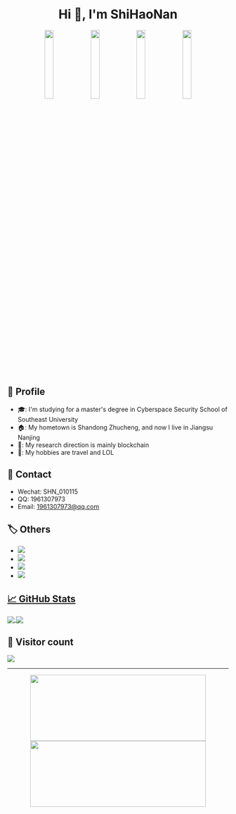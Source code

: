 
<h1 align="center">Hi 👋, I'm ShiHaoNan</h1>

<div align="center">
    <img src="https://media2.giphy.com/media/jF1oqkXJL0Mda/giphy.webp?cid=ecf05e47wbi53k0knanj65mya987548392bsas5asji4ohwr&ep=v1_gifs_search&rid=giphy.webp&ct=g" width="20%"/>
    <img src="https://media2.giphy.com/media/jF1oqkXJL0Mda/giphy.webp?cid=ecf05e47wbi53k0knanj65mya987548392bsas5asji4ohwr&ep=v1_gifs_search&rid=giphy.webp&ct=g" width="20%"/>
    <img src="https://media2.giphy.com/media/jF1oqkXJL0Mda/giphy.webp?cid=ecf05e47wbi53k0knanj65mya987548392bsas5asji4ohwr&ep=v1_gifs_search&rid=giphy.webp&ct=g" width="20%"/>
    <img src="https://media2.giphy.com/media/jF1oqkXJL0Mda/giphy.webp?cid=ecf05e47wbi53k0knanj65mya987548392bsas5asji4ohwr&ep=v1_gifs_search&rid=giphy.webp&ct=g" width="20%"/>
</div>


## 👨 Profile

- 🎓: I'm studying for a master's degree in Cyberspace Security School of Southeast University
- 🏠: My hometown is Shandong Zhucheng, and now I live in Jiangsu Nanjing
- 🎯: My research direction is mainly blockchain
- 🥳: My hobbies are travel and LOL


## 📠 Contact

- Wechat: SHN_010115
- QQ: 1961307973
- Email: 1961307973@qq.com

## 🏷️ Others


- <a href="http://polarday.top/"><img src="https://img.shields.io/badge/website-%E4%B8%AA%E4%BA%BA%E7%AB%99%E7%82%B9-blue"/>
- <a href="https://blog.csdn.net/shn111"><img src="https://img.shields.io/badge/CSDN-%E5%8D%9A%E5%AE%A2-c32136"/>
- <a href="https://leetcode.cn/u/time-7d/"><img src="https://img.shields.io/badge/LeetCode-%E5%8A%9B%E6%89%A3-yellow"/>
- <a href="https://github.com/shnpd"><img src="https://img.shields.io/badge/GitHub-%E4%BB%93%E5%BA%93-black"/>

## &#x1f4c8; GitHub Stats

<a href="https://github.com/shnpd/shnpd">
  <img align="center" src="https://github-readme-stats.vercel.app/api/top-langs/?username=shnpd&hide=css,Javascript,html&langs_count=3&theme=transparent&alt="polarday's GitHub Stats" />
</a>

<a href="https://github.com/shnpd/shnpd">
  <img align="center" src="https://github-readme-stats.vercel.app/api?username=shnpd&show_icons=true&line_height=27&count_private=true&theme=transparent"&alt="polarday's GitHub Stats" />
</a>


## 🎈 Visitor count
<img src="https://profile-counter.glitch.me/shnpd/count.svg" />

---

<div align="center">
    <img src="https://media1.giphy.com/media/JRmluCCJv13yEDmEFd/200.webp?cid=790b7611iy9c7tmeyqj5zzuazo8lzm2eft03z4tinewxqsyc&ep=v1_gifs_search&rid=200.webp&ct=g" height="150" width="400"/>
    <img src="https://media1.giphy.com/media/JRmluCCJv13yEDmEFd/200.webp?cid=790b7611iy9c7tmeyqj5zzuazo8lzm2eft03z4tinewxqsyc&ep=v1_gifs_search&rid=200.webp&ct=g" height="150" width="400"/>
</div>
